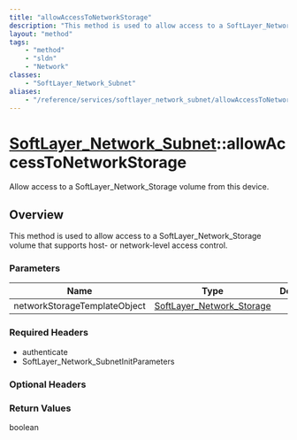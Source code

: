 ```yaml
---
title: "allowAccessToNetworkStorage"
description: "This method is used to allow access to a SoftLayer_Network_Storage volume that supports host- or network-level access co... "
layout: "method"
tags:
    - "method"
    - "sldn"
    - "Network"
classes:
    - "SoftLayer_Network_Subnet"
aliases:
    - "/reference/services/softlayer_network_subnet/allowAccessToNetworkStorage"
---
```

# [SoftLayer_Network_Subnet](/reference/services/SoftLayer_Network_Subnet)::allowAccessToNetworkStorage

Allow access to a SoftLayer_Network_Storage volume from this device. 


## Overview 
This method is used to allow access to a SoftLayer_Network_Storage volume that supports host- or network-level access control. 

### Parameters 
|Name | Type | Description |
| --- | --- | --- |
|networkStorageTemplateObject| <a href='/reference/datatypes/SoftLayer_Network_Storage'>SoftLayer_Network_Storage </a>| |


### Required Headers
* authenticate
* SoftLayer_Network_SubnetInitParameters

### Optional Headers

### Return Values
boolean

